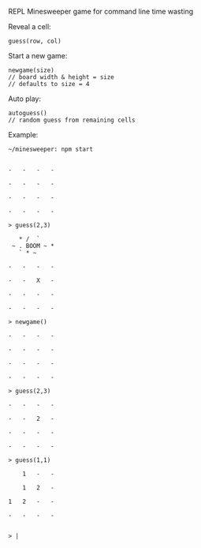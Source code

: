 REPL Minesweeper game for command line time wasting

Reveal a cell:
```
guess(row, col)
```
Start a new game:
```
newgame(size)
// board width & height = size
// defaults to size = 4
```
Auto play:
```
autoguess()
// random guess from remaining cells
```

Example:
```
~/minesweeper: npm start


-   -   -   -

-   -   -   -

-   -   -   -

-   -   -   -

> guess(2,3)

   * /  `
 ~ . BOOM ~ *
   ` * ~

-   -   -   -

-   -   X   -

-   -   -   -

-   -   -   -

> newgame()

-   -   -   -

-   -   -   -

-   -   -   -

-   -   -   -

> guess(2,3)

-   -   -   -

-   -   2   -

-   -   -   -

-   -   -   -

> guess(1,1)

    1   -   -

    1   2   -

1   2   -   -

-   -   -   -


> |

```
